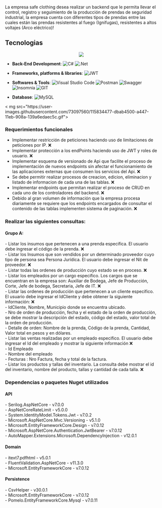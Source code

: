 


<!-- Descripcion -->
<p>La empresa safe clothing desea realizar un backend que le permita llevar el control, registro y seguimiento de la producción de prendas de seguridad industrial, la empresa cuenta con diferentes tipos de prendas entre las cuales están las prendas resistentes al fuego (Ignifugas), resistentes a altos voltajes (Arco eléctrico)!</p>

<!-- Seccion 1 -->
##  Tecnologias 
<p align="center">
<img src="https://user-images.githubusercontent.com/73097560/115834477-dbab4500-a447-11eb-908a-139a6edaec5c.gif"><br>

- **Back-End Development**: 
  ![C#](https://img.shields.io/badge/c%23-%23239120.svg?style=flat&logo=c-sharp&logoColor=white) ![.Net](https://img.shields.io/badge/.NET-5C2D91?style=flat&logo=.net&logoColor=white) 


- **Frameworks, platforms & libraries**:
  ![JWT](https://img.shields.io/badge/JWT-black?style=flat&logo=JSON%20web%20tokens)

- **Softwares & Tools**: 
  ![Visual Studio Code](https://img.shields.io/badge/Visual%20Studio%20Code-0078d7.svg?style=flat&logo=visual-studio-code&logoColor=white) ![Postman](https://img.shields.io/badge/Postman-FF6C37?style=flat&logo=postman&logoColor=white) ![Swagger](https://img.shields.io/badge/-Swagger-%23Clojure?style=flat&logo=swagger&logoColor=white) ![Insomnia](https://img.shields.io/badge/Insomnia-black?style=flat&logo=insomnia&logoColor=5849BE) ![GIT](https://img.shields.io/badge/Git-fc6d26?style=flat&logo=git&logoColor=white)

- **Database**:
  ![MySQL](https://img.shields.io/badge/mysql-%2300f.svg?style=flat&logo=mysql&logoColor=white)
  
</p>
<
mg src="https://user-images.githubusercontent.com/73097560/115834477-dbab4500-a447-11eb-908a-139a6edaec5c.gif"><br>

<!-- Seccion 2 -->
###  Requerimientos funcionales <br>
- Implementar restricción de peticiones haciendo uso de limitaciones de peticiones por IP. ❌ <br>
- Implementar protección a los endPoints haciendo uso de JWT y roles de usuario. ❌ <br>
- Implementar esquema de versionado de Api que facilite el proceso de implementación de nuevos endpoints sin afectar el funcionamiento de las aplicaciones externas que consumen los servicios del Api. ❌ <br>
- Se debe permitir realizar procesos de creacion, edicion, eliminacion y listado de informacion de cada una de las tablas. ❌ <br>
- Implementar endpoints que permitan realizar el proceso de CRUD en cada uno de los controladores del backend. ❌ <br>
- Debido al gran volumen de información que la empresa procesa diariamente se requiere que los endpoints encargados de consultar el contenido de las tablas implementen sistema de paginación. ❌ <br>

<!-- Seccion 3 -->
### Realizar las siguientes consultas: 
<h4>Grupo A:</h4>
- Listar los insumos que pertenecen a una prenda especifica. El usuario debe ingresar el código de la prenda. ❌ <br>
- Listar los Insumos que son vendidos por un determinado proveedor cuyo tipo de persona sea Persona Jurídica. El usuario debe ingresar el Nit de proveedor. ❌ <br>
- Listar todas las ordenes de producción cuyo estado se en proceso. ❌ <br>
- Listar los empleados por un cargo especifico. Los cargos que se encuentran en la empresa son: Auxiliar de Bodega, Jefe de Producción, Corte, Jefe de bodega, Secretaria, Jefe de IT. ❌ <br>
- Listar las ordenes de producción que pertenecen a un cliente especifico. El usuario debe ingresar el IdCliente y debe obtener la siguiente información: ❌<br>
- IdCliente, Nombre, Municipio donde se encuentra ubicado. <br>
- Nro de orden de producción, fecha y el estado de la orden de producción, se debe mostrar la descripción del estado, código del estado, valor total de la orden de producción. <br>
- Detalle de orden: Nombre de la prenda, Código de la prenda, Cantidad, Valor total en pesos y en dólares. <br>
- Listar las ventas realizadas por un empleado especifico. El usuario debe ingresar el Id del empleado y mostrar la siguiente información ❌ <br>
- Id Empleado <br>
- Nombre del empleado <br>
- Fecturas : Nro Factura, fecha y total de la factura. <br>
- Listar los productos y tallas del inventario. La consulta debe mostrar el id del inventario, nombre del producto, tallas y cantidad de cada talla. ❌ <br>

<!-- Seccion 4 -->
###  Dependencias o paquetes Nuget utilizados 
<h4>API</h4>
- Serilog.AspNetCore - v7.0.0 <br>
- AspNetCoreRateLimit - v5.0.0 <br>
- System.IdentityModel.Tokens.Jwt - v7.0.2 <br>
- Microsoft.AspNetCore.Mvc.Versioning - v5.1.0 <br>
- Microsoft.EntityFrameworkCore.Design - v7.0.12 <br>
- Microsoft.AspNetCore.Authentication.JwtBearer - v7.0.12 <br>
- AutoMapper.Extensions.Microsoft.DependencyInjection - v12.0.1 <br>

<h4>Domain</h4>
- itext7.pdfhtml - v5.0.1 <br>
- FluentValidation.AspNetCore - v11.3.0 <br>
- Microsoft.EntityFrameworkCore - v7.0.12 <br>

<h4>Persistence</h4>
- CsvHelper - v30.0.1 <br>
- Microsoft.EntityFrameworkCore - v7.0.12 <br>
- Pomelo.EntityFrameworkCore.Mysql - v7.0.11 <br>
